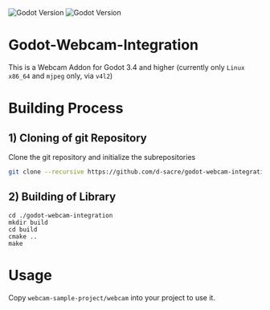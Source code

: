<div id="badges">
   <img src="https://img.shields.io/badge/Godot_Versions-3.4.x,_3.5.x,_3.6.x-blue" alt="Godot Version"/>
   <img src="https://img.shields.io/badge/Platforms-Linux x86__64-red" alt="Godot Version"/>
</div>

# Godot-Webcam-Integration
This is a Webcam Addon for Godot 3.4 and higher (currently only `Linux x86_64` and `mjpeg` only, via `v4l2`)

# Building Process
## 1) Cloning of git Repository
Clone the git repository and initialize the subrepositories
```sh
git clone --recursive https://github.com/d-sacre/godot-webcam-integration
```
## 2) Building of Library
```
cd ./godot-webcam-integration
mkdir build
cd build
cmake ..
make
```
# Usage
Copy ```webcam-sample-project/webcam``` into your project to use it.

